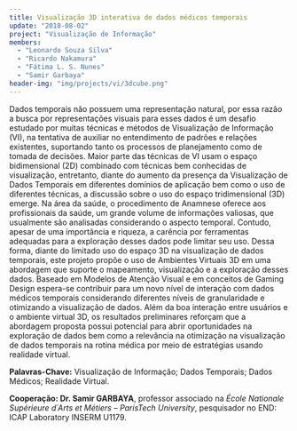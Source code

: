 ```yaml
---
title: Visualização 3D interativa de dados médicos temporais
update: "2018-08-02"
project: "Visualização de Informação"
members:
  - "Leonardo Souza Silva"
  - "Ricardo Nakamura"
  - "Fátima L. S. Nunes"
  - "Samir Garbaya"
header-img: "img/projects/vi/3dcube.png"
---
```


<CENTER>
<object style="width:100%;height:100%;width: 820px; height: 461.25px; float: none; clear: both; margin: 2px auto;" data="https://www.youtube.com/embed/e8JO8ZSI7dg"> 
</object>
</CENTER>


Dados temporais não possuem uma representação natural, por essa razão a busca por representações visuais para esses dados é um desafio estudado por muitas técnicas e métodos de Visualização de Informação (VI), na tentativa de auxiliar no entendimento de padrões e relações existentes, suportando tanto os processos de planejamento como de tomada de decisões. Maior parte das técnicas de VI usam o espaço bidimensional (2D) combinado com técnicas bem conhecidas de visualização, entretanto, diante do aumento da presença da Visualização de Dados Temporais em diferentes domínios de aplicação bem como o uso de diferentes técnicas, a discussão sobre o uso do espaço tridimensional (3D) emerge. Na área da saúde, o procedimento de Anamnese oferece aos profissionais da saúde, um grande volume de informações valiosas, que usualmente são analisadas considerando o aspecto temporal. Contudo, apesar de uma importância e riqueza, a carência por ferramentas adequadas para a exploração desses dados pode limitar seu uso. Dessa forma, diante do limitado uso do espaço 3D na visualização de dados temporais, este projeto propõe o uso de Ambientes Virtuais 3D em uma abordagem que suporte o mapeamento, visualização e a exploração desses dados. Baseado em Modelos de Atenção Visual e em conceitos de Gaming Design espera-se contribuir para um novo nível de interação com dados médicos temporais considerando diferentes níveis de granularidade e otimizando a visualização de dados. Além da boa interação entre usuários e o ambiente virtual 3D, os resultados preliminares reforçam que a abordagem proposta possui potencial para abrir oportunidades na exploração de dados bem como a relevância na otimização na visualização de dados temporais na rotina médica por meio de estratégias usando realidade virtual.

<B>Palavras-Chave:</B> Visualização de Informação; Dados Temporais; Dados Médicos; Realidade Virtual.

<B>Cooperação: Dr. Samir GARBAYA</B>, professor associado na <I>École Nationale Supérieure d´Arts et Métiers – ParisTech University</I>, pesquisador no END: ICAP Laboratory INSERM U1179.</B>
